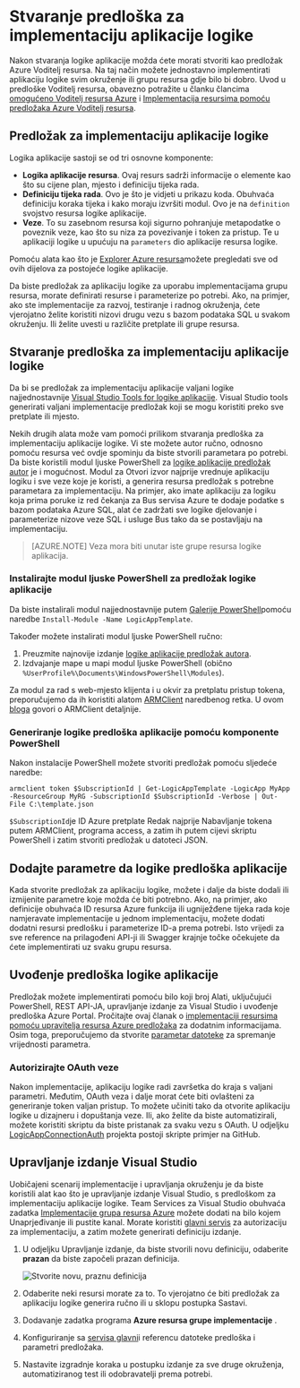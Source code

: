 <properties
   pageTitle="Stvaranje predloška za implementaciju aplikacije logike | Microsoft Azure"
   description="Saznajte kako stvoriti predložak za implementaciju aplikacije logiku i koristiti za upravljanje izdanje"
   services="logic-apps"
   documentationCenter=".net,nodejs,java"
   authors="jeffhollan"
   manager="erikre"
   editor=""/>

<tags
   ms.service="logic-apps"
   ms.devlang="multiple"
   ms.topic="article"
   ms.tgt_pltfrm="na"
   ms.workload="integration"
   ms.date="10/18/2016"
   ms.author="jehollan"/>

# <a name="create-a-logic-app-deployment-template"></a>Stvaranje predloška za implementaciju aplikacije logike

Nakon stvaranja logike aplikacije možda ćete morati stvoriti kao predložak Azure Voditelj resursa. Na taj način možete jednostavno implementirati aplikaciju logike svim okruženje ili grupu resursa gdje bilo bi dobro. Uvod u predloške Voditelj resursa, obavezno potražite u članku člancima [omogućeno Voditelj resursa Azure](../resource-group-authoring-templates.md) i [Implementacija resursima pomoću predložaka Azure Voditelj resursa](../resource-group-template-deploy.md).

## <a name="logic-app-deployment-template"></a>Predložak za implementaciju aplikacije logike

Logika aplikacije sastoji se od tri osnovne komponente:

* **Logika aplikacije resursa**. Ovaj resurs sadrži informacije o elemente kao što su cijene plan, mjesto i definiciju tijeka rada.
* **Definiciju tijeka rada**. Ovo je što je vidjeti u prikazu koda. Obuhvaća definiciju koraka tijeka i kako moraju izvršiti modul. Ovo je na `definition` svojstvo resursa logike aplikacije.
* **Veze**. To su zasebnom resursa koji sigurno pohranjuje metapodatke o poveznik veze, kao što su niza za povezivanje i token za pristup. Te u aplikaciji logike u upućuju na `parameters` dio aplikacije resursa logike.

Pomoću alata kao što je [Explorer Azure resursa](http://resources.azure.com)možete pregledati sve od ovih dijelova za postojeće logike aplikacije.

Da biste predložak za aplikaciju logike za uporabu implementacijama grupu resursa, morate definirati resurse i parameterize po potrebi. Ako, na primjer, ako ste implementacije za razvoj, testiranje i radnog okruženja, ćete vjerojatno želite koristiti nizovi drugu vezu s bazom podataka SQL u svakom okruženju. Ili želite uvesti u različite pretplate ili grupe resursa.  

## <a name="create-a-logic-app-deployment-template"></a>Stvaranje predloška za implementaciju aplikacije logike

Da bi se predložak za implementaciju aplikacije valjani logike najjednostavnije [Visual Studio Tools for logike aplikacije](./app-service-logic-deploy-from-vs.md).  Visual Studio tools generirati valjani implementacije predložak koji se mogu koristiti preko sve pretplate ili mjesto.

Nekih drugih alata može vam pomoći prilikom stvaranja predloška za implementaciju aplikacije logike. Vi ste možete autor ručno, odnosno pomoću resursa već ovdje spominju da biste stvorili parametara po potrebi. Da biste koristili modul ljuske PowerShell za [logike aplikacije predložak autor](https://github.com/jeffhollan/LogicAppTemplateCreator) je i mogućnost. Modul za Otvori izvor najprije vrednuje aplikaciju logiku i sve veze koje je koristi, a generira resursa predložak s potrebne parametara za implementaciju. Na primjer, ako imate aplikaciju za logiku koja prima poruke iz red čekanja za Bus servisa Azure te dodaje podatke s bazom podataka Azure SQL, alat će zadržati sve logike djelovanje i parameterize nizove veze SQL i usluge Bus tako da se postavljaju na implementaciju.

>[AZURE.NOTE] Veza mora biti unutar iste grupe resursa logike aplikacija.

### <a name="install-the-logic-app-template-powershell-module"></a>Instalirajte modul ljuske PowerShell za predložak logike aplikacije

Da biste instalirali modul najjednostavnije putem [Galerije PowerShell](https://www.powershellgallery.com/packages/LogicAppTemplate/0.1)pomoću naredbe `Install-Module -Name LogicAppTemplate`.  

Također možete instalirati modul ljuske PowerShell ručno:

1. Preuzmite najnovije izdanje [logike aplikacije predložak autora](https://github.com/jeffhollan/LogicAppTemplateCreator/releases).  
1. Izdvajanje mape u mapi modul ljuske PowerShell (obično `%UserProfile%\Documents\WindowsPowerShell\Modules`).

Za modul za rad s web-mjesto klijenta i u okvir za pretplatu pristup tokena, preporučujemo da ih koristiti alatom [ARMClient](https://github.com/projectkudu/ARMClient) naredbenog retka.  U ovom [bloga](http://blog.davidebbo.com/2015/01/azure-resource-manager-client.html) govori o ARMClient detaljnije.

### <a name="generate-a-logic-app-template-by-using-powershell"></a>Generiranje logike predloška aplikacije pomoću komponente PowerShell

Nakon instalacije PowerShell možete stvoriti predložak pomoću sljedeće naredbe:

`armclient token $SubscriptionId | Get-LogicAppTemplate -LogicApp MyApp -ResourceGroup MyRG -SubscriptionId $SubscriptionId -Verbose | Out-File C:\template.json`

`$SubscriptionId`je ID Azure pretplate Redak najprije Nabavljanje tokena putem ARMClient, programa access, a zatim ih putem cijevi skriptu PowerShell i zatim stvoriti predložak u datoteci JSON.

## <a name="add-parameters-to-a-logic-app-template"></a>Dodajte parametre da logike predloška aplikacije

Kada stvorite predložak za aplikaciju logike, možete i dalje da biste dodali ili izmijenite parametre koje možda će biti potrebno. Ako, na primjer, ako definicije obuhvaća ID resursa Azure funkcija ili ugniježđene tijeka rada koje namjeravate implementacije u jednom implementaciju, možete dodati dodatni resursi predlošku i parameterize ID-a prema potrebi. Isto vrijedi za sve reference na prilagođeni API-ji ili Swagger krajnje točke očekujete da ćete implementirati uz svaku grupu resursa.

## <a name="deploy-a-logic-app-template"></a>Uvođenje predloška logike aplikacije

Predložak možete implementirati pomoću bilo koji broj Alati, uključujući PowerShell, REST API-JA, upravljanje izdanje za Visual Studio i uvođenje predloška Azure Portal. Pročitajte ovaj članak o [implementaciji resursima pomoću upravitelja resursa Azure predložaka](../resource-group-template-deploy.md) za dodatnim informacijama. Osim toga, preporučujemo da stvorite [parametar datoteke](../resource-group-template-deploy.md#parameter-file) za spremanje vrijednosti parametra.

### <a name="authorize-oauth-connections"></a>Autorizirajte OAuth veze

Nakon implementacije, aplikaciju logike radi završetka do kraja s valjani parametri. Međutim, OAuth veza i dalje morat ćete biti ovlašteni za generiranje token valjan pristup. To možete učiniti tako da otvorite aplikaciju logike u dizajneru i dopuštanja veze. Ili, ako želite da biste automatizirali, možete koristiti skriptu da biste pristanak za svaku vezu s OAuth. U odjeljku [LogicAppConnectionAuth](https://github.com/logicappsio/LogicAppConnectionAuth) projekta postoji skripte primjer na GitHub.

## <a name="visual-studio-release-management"></a>Upravljanje izdanje Visual Studio

Uobičajeni scenarij implementacije i upravljanja okruženju je da biste koristili alat kao što je upravljanje izdanje Visual Studio, s predloškom za implementaciju aplikacije logike. Team Services za Visual Studio obuhvaća zadatka [Implementacije grupa resursa Azure](https://github.com/Microsoft/vsts-tasks/tree/master/Tasks/DeployAzureResourceGroup) možete dodati na bilo kojem Unaprjeđivanje ili pustite kanal. Morate koristiti [glavni servis](https://blogs.msdn.microsoft.com/visualstudioalm/2015/10/04/automating-azure-resource-group-deployment-using-a-service-principal-in-visual-studio-online-buildrelease-management/) za autorizaciju za implementaciju, a zatim možete generirati definiciju izdanje.

1. U odjeljku Upravljanje izdanje, da biste stvorili novu definiciju, odaberite **prazan** da biste započeli prazan definicija.

    ![Stvorite novu, praznu definicija][1]   

1. Odaberite neki resursi morate za to. To vjerojatno će biti predložak za aplikaciju logike generira ručno ili u sklopu postupka Sastavi.
1. Dodavanje zadatka programa **Azure resursa grupe implementacije** .
1. Konfiguriranje sa [servisa glavni](https://blogs.msdn.microsoft.com/visualstudioalm/2015/10/04/automating-azure-resource-group-deployment-using-a-service-principal-in-visual-studio-online-buildrelease-management/)i referencu datoteke predloška i parametri predložaka.
1. Nastavite izgradnje koraka u postupku izdanje za sve druge okruženja, automatiziranog test ili odobravatelji prema potrebi.

<!-- Image References -->
[1]: ./media/app-service-logic-create-deploy-template/emptyReleaseDefinition.PNG
